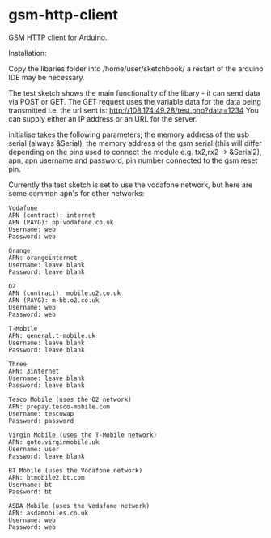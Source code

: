 gsm-http-client
===============

GSM HTTP client for Arduino.


Installation:

Copy the libaries folder into /home/user/sketchbook/ a restart of the arduino IDE may be necessary.

The test sketch shows the main functionality of the libary - it can send data via POST or GET. The GET request uses the variable data for the data being transmitted i.e. the url sent is: http://108.174.49.28/test.php?data=1234
You can supply either an IP address or an URL for the server.

initialise takes the following parameters; the memory address of the usb serial (always &Serial), the memory address of the gsm serial (this will differ depending on the pins used to connect the module e.g. tx2,rx2 -> &Serial2), apn, apn username and password, pin number connected to the gsm reset pin.

Currently the test sketch is set to use the vodafone network, but here are some common apn's for other networks:

	Vodafone
    APN (contract): internet
    APN (PAYG): pp.vodafone.co.uk
    Username: web
    Password: web
    
    Orange
    APN: orangeinternet 
    Username: leave blank
    Password: leave blank
    
    O2 
    APN (contract): mobile.o2.co.uk
    APN (PAYG): m-bb.o2.co.uk
    Username: web
    Password: web
    
    T-Mobile
    APN: general.t-mobile.uk 
    Username: leave blank
    Password: leave blank
    
    Three
    APN: 3internet 
    Username: leave blank 
    Password: leave blank
    
    Tesco Mobile (uses the O2 network)
    APN: prepay.tesco-mobile.com
    Username: tescowap
    Password: password
    
    Virgin Mobile (uses the T-Mobile network)
    APN: goto.virginmobile.uk
    Username: user
    Password: leave blank
    
    BT Mobile (uses the Vodafone network)
    APN: btmobile2.bt.com
    Username: bt
    Password: bt
    
    ASDA Mobile (uses the Vodafone network)
    APN: asdamobiles.co.uk
    Username: web
    Password: web


